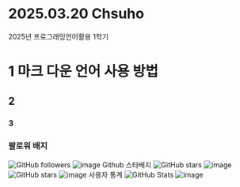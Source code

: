 # 2025.03.20 Chsuho
2025년 프로그래밍언어활용 1학기
# 1 마크 다운 언어 사용 방법
## 2
### 3

### 팔로워 배지
![GitHub followers](https://img.shields.io/github/followers/choisuho12015?style=social)
![image](https://github.com/user-attachments/assets/4a44a15e-8030-48bf-9b87-45881cf72c2d)
Github 스타배지
![GitHub stars](https://img.shields.io/github/stars/Emmett6401?style=social)
![image](https://github.com/user-attachments/assets/7eb6eb6c-d862-476e-be3f-e02039f8081a)
![GitHub stars](https://img.shields.io/github/stars/choisuho12015?style=social)
![image](https://github.com/user-attachments/assets/dc1be0fe-4eaf-496f-b3bf-4eb63337232c)
사용자 통계
![GitHub Stats](https://github-readme-stats.vercel.app/api?username=choisuho12015&show_icons=true&theme=radical)
![image](https://github.com/user-attachments/assets/963f5e78-9b47-451a-ba56-f4c2849e7cde)
